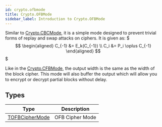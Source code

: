 ```yaml
---
id: crypto.ofbmode
title: Crypto.OFBMode
sidebar_label: Introduction to Crypto.OFBMode
---
```



Similar to [Crypto.CBCMode](../crypto/crypto_cbcmode.md), it is a simple mode designed to prevent trivial forms of replay and swap attacks on ciphers.
It is given as:
$$$
\begin{aligned}
C_{-1} &= E_k(C_{-1}) \\
C_i &= P_i \oplus C_{-1}
\end{aligned}
$$$

Like in the [Crypto.CFBMode](../crypto/crypto_cfbmode.md), the output width is the same as the width of the block cipher.
This mode will also buﬀer the output which will allow you to encrypt or decrypt partial blocks without delay.


## Types
| Type | Description |
|---|---|
| [TOFBCipherMode](../../crypto/crypto.ofbmode/tofbciphermode) | OFB Cipher Mode |

